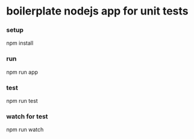 # boilerplate nodejs app for unit tests

### setup
npm install

### run
npm run app

### test
npm run test

### watch for test
npm run watch

